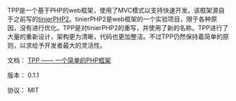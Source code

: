 TPP是一个基于PHP的web框架，使用了MVC模式以支持快速开发。该框架源自于之前写的[tinierPHP2](https://github.com/someus/tinierPHP2)。tinierPHP2是web框架的一个实验项目，限于各种原因，没有进行优化。TPP是对tinierPHP2的重写，并使用了新的名称。TPP进行了大量的重新设计，架构更为清晰，代码也更加整洁。不过TPP仍然保持着简单的原则，以求给予开发者最大的灵活性。

文档： [TPP —— 一个简单的PHP框架](http://www.letiantian.me/archives/2013/12/tpp-%E4%B8%80%E4%B8%AA%E7%AE%80%E5%8D%95%E7%9A%84php%E6%A1%86%E6%9E%B6/)

版本： 0.1.1

协议： MIT
